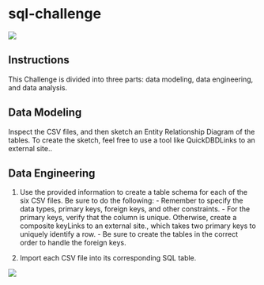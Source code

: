 # sql-challenge
<img src="https://capsule-render.vercel.app/api?type=waving&color=BDBDC8&height=150&section=header" />

## Instructions
This Challenge is divided into three parts: data modeling, data engineering, and data analysis.

## Data Modeling
Inspect the CSV files, and then sketch an Entity Relationship Diagram of the tables. To create the sketch, feel free to use a tool like QuickDBDLinks to an external site..

## Data Engineering
  1.  Use the provided information to create a table schema for each of the six CSV files. Be sure to do the following:
     -  Remember to specify the data types, primary keys, foreign keys, and other constraints.
     -  For the primary keys, verify that the column is unique. Otherwise, create a composite keyLinks to an external site., which takes two primary keys to uniquely identify a row.
     -  Be sure to create the tables in the correct order to handle the foreign keys.

  2.  Import each CSV file into its corresponding SQL table.

<img src="https://capsule-render.vercel.app/api?type=waving&color=BDBDC8&height=150&section=footer" />
